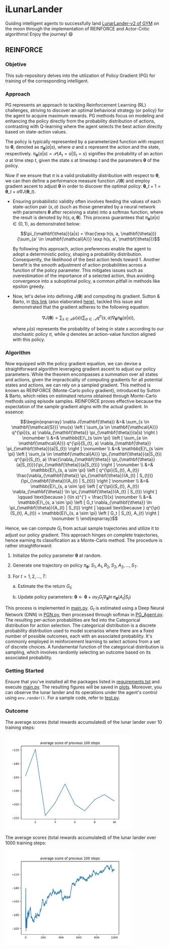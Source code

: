 # iLunarLander
Guiding intelligent agents to successfully land [LunarLander-v2 of GYM](https://gymnasium.farama.org/environments/box2d/lunar_lander/) on the moon through the implementation of REINFORCE and Actor-Critic algorithms! Enjoy the journey! 😄

## REINFORCE

### Objetive
This sub-repository delves into the utilization of Policy Gradient (PG) for training of the corresponding intelligent.

### Approach
PG represents an approach to tackling Reinforcement Learning (RL) challenges, striving to discover an optimal behavioral strategy (or policy) for the agent to acquire maximum rewards. PG methods focus on modeling and enhancing the policy directly from the probability distribution of actions, contrasting with Q-learning where the agent selects the best action directly based on state-action values.

The policy is typically represented by a parameterized function with respect to $\mathbf{\theta}$, denoted as $\pi_{\mathbf{\theta}}(a|s)$, where $a$ and $s$ represent the action and the state, respectively. $\pi_{\mathbf{\theta}}(a|s) = \mathcal{P} \lbrace A_{t} = a | S_{t} = s \rbrace$ signifies the probability of an action $a$ at time step $t$, given the state $s$ at timestep $t$ and the parameters $\mathbf{\theta}$ of the policy.

Now if we ensure that $\pi$ is a valid probability distribution with respect to ${\mathbf{\theta}}$, we can then define a performance measure function $J(\mathbf{\theta})$ and employ gradient ascent to adjust $\mathbf{\theta}$ in order to discover the optimal policy: $\mathbf{\theta}\_{t+1} = \mathbf{\theta}\_{t} + \alpha \nabla J(\mathbf{\theta}\_{t})$.

- Ensuring probabilistic validity often involves feeding the values of each state-action pair ($s, a$) (such as those generated by a neural network with parameters $\mathbf{\theta}$ after receiving a state) into a softmax function, where the result is denoted by $h(s, a, \mathbf{\theta})$. This process guarantees that $\pi_{\mathbf{\theta}}(a|s) \in (0, 1)$, as demonstrated below:

  $$\pi_{\mathbf{\theta}}(a|s) = \frac{\exp h(s, a, \mathbf{\theta})}{\sum_{a' \in \mathbf{\mathcal{A}}} \exp h(s, a', \mathbf{\theta})}$$

  By following this approach, action preferences enable the agent to adopt a deterministic policy, shaping a probability distribution. Consequently, the likelihood of the best action tends toward $1$. Another benefit is the smooth adjustment of action probabilities across a function of the policy parameter. This mitigates issues such as overestimation of the importance of a selected action, thus avoiding convergence into a suboptimal policy, a common pitfall in methods like epsilon greedy.

- Now, let's delve into defining $J(\mathbf{\theta})$ and computing its gradient. Sutton & Barto, in [this link](http://incompleteideas.net/book/bookdraft2017nov5.pdf) (also elaborated [here](https://lilianweng.github.io/posts/2018-04-08-policy-gradient/)), tackled this issue and demonstrated that the gradient adheres to the following equation:

  $$\nabla J(\mathbf{\theta}) = \sum_{s \in \mathbf{\mathcal{S}}} \mu(s) \left ( \sum_{a \in \mathbf{\mathcal{A}}} q^{\pi}(s, a) \nabla_{\mathbf{\theta}} \pi_{\mathbf{\theta}}(a|s) \right ),$$
  
  where $\mu(s)$ represents the probability of being in state $s$ according to our stochastic policy $\pi$, while $q$ denotes an action-value function aligned with this policy.

### Algorithm

Now equipped with the policy gradient equation, we can devise a straightforward algorithm leveraging gradient ascent to adjust our policy parameters. While the theorem encompasses a summation over all states and actions, given the impracticality of computing gradients for all potential states and actions, we can rely on a sampled gradient. This method is known as REINFORCE (Monte-Carlo policy gradient), introduced by Sutton & Barto, which relies on estimated returns obtained through Monte-Carlo methods using episode samples. REINFORCE proves effective because the expectation of the sample gradient aligns with the actual gradient. In essence:

$$\begin{eqnarray} 
\nabla J(\mathbf{\theta}) &=& \sum_{s \in \mathbf{\mathcal{S}}} \mu(s) \left ( \sum_{a \in \mathbf{\mathcal{A}}} q^{\pi}(s, a) \nabla_{\mathbf{\theta}} \pi_{\mathbf{\theta}}(a|s) \right ) \nonumber \\
&=& \mathbb{E}\_{s \sim \pi} \left [ \sum_{a \in \mathbf{\mathcal{A}}} q^{\pi}(S_{t}, a) \nabla_{\mathbf{\theta}} \pi_{\mathbf{\theta}}(a|S_{t}) \right ] \nonumber \\
&=& \mathbb{E}\_{s \sim \pi} \left [ \sum_{a \in \mathbf{\mathcal{A}}} \pi_{\mathbf{\theta}}(a|S_{t}) q^{\pi}(S_{t}, a) \frac{\nabla_{\mathbf{\theta}} \pi_{\mathbf{\theta}}(a|S_{t})}{\pi_{\mathbf{\theta}}(a|S_{t})} \right ] \nonumber \\
&=& \mathbb{E}\_{s, a \sim \pi} \left [ q^{\pi}(S_{t}, A_{t}) \frac{\nabla_{\mathbf{\theta}} \pi_{\mathbf{\theta}}(A_{t} | S_{t})}{\pi_{\mathbf{\theta}}(A_{t} | S_{t})} \right ] \nonumber \\
&=& \mathbb{E}\_{s, a \sim \pi} \left [ q^{\pi}(S_{t}, A_{t}) \nabla_{\mathbf{\theta}} \ln \pi_{\mathbf{\theta}}(A_{t} | S_{t}) \right ] \qquad \text{because } (\ln x)^{'} = \frac{1}{x} \nonumber \\
&=& \mathbb{E}\_{s, a \sim \pi} \left [ G_t \nabla_{\mathbf{\theta}} \ln \pi_{\mathbf{\theta}}(A_{t} | S_{t}) \right ] \qquad \text{because } q^{\pi}(S_{t}, A_{t}) = \mathbb{E}\_{s, a \sim \pi} \left [ G_t | S_{t}, A_{t} \right ] \nonumber \\
\end{eqnarray}$$

Hence, we can compute $G_t$ from actual sample trajectories and utilize it to adjust our policy gradient. This approach hinges on complete trajectories, hence earning its classification as a Monte-Carlo method. The procedure is rather straightforward:

1. Initialize the policy parameter $\mathbf{\theta}$ at random.
  
2. Generate one trajectory on policy $\pi_{\mathbf{\theta}}$: $S_1, A_1, R_2, S_2, A_2, ..., S_T$.

3. For $t = 1, 2, ..., T$:
   
   a. Estimate the the return $G_t$;
  
   b. Update policy parameters: $\mathbf{\theta} \gets \mathbf{\theta} + \alpha \gamma_t G_t \nabla_{\mathbf{\theta}} \ln \pi_{\mathbf{\theta}}(A_{t} | S_{t})$

This process is implemented in [main.py](REINFORCE/main.py). $G_t$ is estimated using a Deep Neural Network (DNN) in [PGN.py](REINFORCE/PGN.py), then processed through softmax in [PG_Agent.py](REINFORCE/PG_Agent.py). The resulting per-action probabilities are fed into the Categorical distribution for action selection. The categorical distribution is a discrete probability distribution used to model scenarios where there are a fixed number of possible outcomes, each with an associated probability. It's commonly employed in reinforcement learning to select actions from a set of discrete choices. A fundamental function of the categorical distribution is sampling, which involves randomly selecting an outcome based on its associated probability.

### Getting Started

Ensure that you've installed all the packages listed in [requirements.txt](REINFORCE/requirements.txt) and execute [main.py](REINFORCE/main.py). The resulting figures will be saved in [plots](REINFORCE/plots/). Moreover, you can observe the lunar lander and its operations under the agent's control using `env.render()`. For a sample code, refer to [test.py](REINFORCE/test.py).


### Outcome

The average scores (total rewards accumulated) of the lunar lander over 10 training steps:

<img src="REINFORCE/plots/REINFORCE_LunarLander-v2_0.0005_10.png" alt="drawing" width="400"/>

The average scores (total rewards accumulated) of the lunar lander over 1000 training steps:

<img src="REINFORCE/plots/REINFORCE_LunarLander-v2_0.0005_1000.png" alt="drawing" width="400"/>
